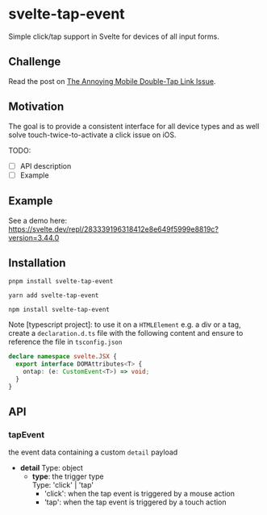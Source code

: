 # svelte-tap-event

Simple click/tap support in Svelte for devices of all input forms.

## Challenge

Read the post on [The Annoying Mobile Double-Tap Link Issue](https://css-tricks.com/annoying-mobile-double-tap-link-issue/).

## Motivation

The goal is to provide a consistent interface for all device types and as well solve touch-twice-to-activate a click issue on iOS.

TODO:

- [ ] API description
- [ ] Example

## Example

See a demo here: https://svelte.dev/repl/283339196318412e8e649f5999e8819c?version=3.44.0

## Installation

```
pnpm install svelte-tap-event

yarn add svelte-tap-event

npm install svelte-tap-event
```

Note [typescript project]: to use it on a `HTMLElement` e.g. a div or a tag, create a `declaration.d.ts` file with the following content and ensure to reference the file in `tsconfig.json`

```ts
declare namespace svelte.JSX {
  export interface DOMAttributes<T> {
    ontap: (e: CustomEvent<T>) => void;
  }
}
```

## API

### tapEvent

the event data containing a custom `detail` payload

- **detail**
  Type: object
  - **type**: the trigger type <br>
   Type: 'click' | 'tap'<br>
    - 'click': when the tap event is triggered by a mouse action
    - 'tap': when the tap event is triggered by a touch action